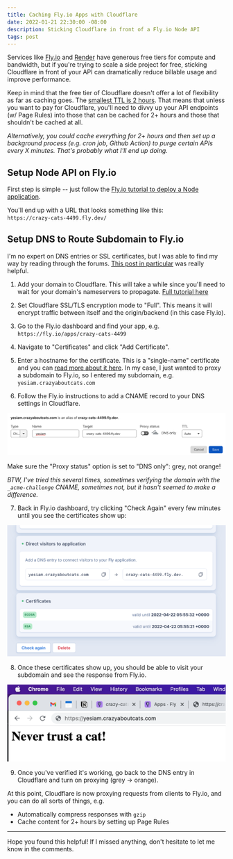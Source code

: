 ```yaml
---
title: Caching Fly.io Apps with Cloudflare
date: 2022-01-21 22:30:00 -08:00
description: Sticking Cloudflare in front of a Fly.io Node API
tags: post
---
```


Services like [Fly.io](https://fly.io/) and [Render](https://render.com/) have generous free tiers for compute and bandwidth, but if you're trying to scale a side project for free, sticking Cloudflare in front of your API can dramatically reduce billable usage and improve performance.

Keep in mind that the free tier of Cloudflare doesn't offer a lot of flexibility as far as caching goes. The [smallest TTL is 2 hours](https://developers.cloudflare.com/cache/about/edge-browser-cache-ttl). That means that unless you want to pay for Cloudflare, you'll need to divvy up your API endpoints (w/ Page Rules) into those that can be cached for 2+ hours and those that shouldn't be cached at all.

*Alternatively, you could cache everything for 2+ hours and then set up a background process (e.g. cron job, Github Action) to purge certain APIs every X minutes. That's probably what I'll end up doing.*

## Setup Node API on Fly.io

First step is simple -- just follow the [Fly.io tutorial to deploy a Node application](https://fly.io/docs/getting-started/node/). 

You'll end up with a URL that looks something like this: <br>
`https://crazy-cats-4499.fly.dev/`

## Setup DNS to Route Subdomain to Fly.io

I'm no expert on DNS entries or SSL certificates, but I was able to find my way by reading through the forums. [This post in particular](https://community.fly.io/t/can-i-use-cloudflare-proxying-with-fly-certificates/1578/6?u=micah_engle-eshleman) was really helpful.

1. Add your domain to Cloudflare. This will take a while since you'll need to wait for your domain's nameservers to propagate. [Full tutorial here](https://community.cloudflare.com/t/step-1-adding-your-domain-to-cloudflare/64309)

2. Set Cloudflare SSL/TLS encryption mode to "Full". This means it will encrypt traffic between itself and the origin/backend (in this case Fly.io).

3. Go to the Fly.io dashboard and find your app, e.g. <br>
`https://fly.io/apps/crazy-cats-4499`

4. Navigate to "Certificates" and click "Add Certificate".

5. Enter a hostname for the certificate. This is a "single-name" certificate and you can [read more about it here](https://support.dnsimple.com/articles/ssl-certificate-names/). In my case, I just wanted to proxy a subdomain to Fly.io, so I entered my subdomain, e.g.
`yesiam.crazyaboutcats.com`

6. Follow the Fly.io instructions to add a CNAME record to your DNS settings in Cloudflare. 

![Add CNAME DNS entry](/assets/images/cloudflare-dns.png)

Make sure the "Proxy status" option is set to "DNS only": grey, not orange!

*BTW, I've tried this several times, sometimes verifying the domain with the `_acme-challenge` CNAME, sometimes not, but it hasn't seemed to make a difference.*

7. Back in Fly.io dashboard, try clicking "Check Again" every few minutes until you see the certificates show up:

![Fly.io DNS interface](/assets/images/flyio-dns.png)

8. Once these certificates show up, you should be able to visit your subdomain and see the response from Fly.io.

![Screenshot of proxied fly.io app](/assets/images/never-trust-cat.png)

9. Once you've verified it's working, go back to the DNS entry in Cloudflare and turn on proxying (grey -> orange). 

At this point, Cloudflare is now proxying requests from clients to Fly.io, and you can do all sorts of things, e.g.
- Automatically compress responses with `gzip`
- Cache content for 2+ hours by setting up Page Rules

---

Hope you found this helpful! If I missed anything, don't hesitate to let me know in the comments.